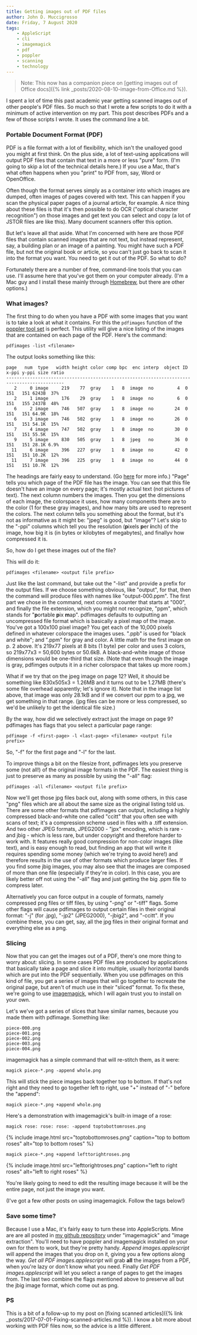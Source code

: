 ```yaml
---
title: Getting images out of PDF files
author: John D. Muccigrosso
date: Friday, 7 August 2020
tags: 
    - AppleScript
    - cli
    - imagemagick
    - pdf
    - poppler
    - scanning
    - technology
---
```


> Note: This now has a companion piece on [getting images out of Office docs]({% link _posts/2020-08-10-image-from-Office.md %}).

I spent a lot of time this past academic year getting scanned images out of other people's PDF files. So much so that I wrote a few scripts to do it with a minimum of active intervention on my part. This post describes PDFs and a few of those scripts I wrote. It uses the command line a bit.

### Portable Document Format (PDF)

PDF is a file format with a lot of flexibility, which isn't the unalloyed good you might at first think. On the plus side, a lot of text-using applications will output PDF files that contain that text in a more or less "pure" form. (I'm going to skip a lot of the technical details here.) If you use a Mac, that's what often happens when you "print" to PDF from, say, Word or OpenOffice.

Often though the format serves simply as a container into which images are dumped, often images of pages covered with text. This can happen if you scan the physical paper pages of a journal article, for example. A nice thing about these files is that it's then possible to do OCR ("optical character recognition") on those images and get text you can select and copy (a lot of JSTOR files are like this). Many document scanners offer this option.

But let's leave all that aside. What I'm concerned with here are those PDF files that contain scanned images that are not text, but instead represent, say, a building plan or an image of a painting. You might have such a PDF file, but not the original book or article, so you can't just go back to scan it into the format you want. You need to get it out of the PDF. So what to do?

Fortunately there are a number of free, command-line tools that you can use. I'll assume here that you've got them on your computer already. (I'm a Mac guy and I install these mainly through [Homebrew](https://github.com/Homebrew/brew#homebrew), but there are other options.)

### What images?

The first thing to do when you have a PDF with some images that you want is to take a look at what it contains. For this the `pdfimages` function of the [poppler tool set](https://poppler.freedesktop.org) is perfect. This utility will give a nice listing of the images that are contained on each page of the PDF. Here's the command:

```
pdfimages -list <filename>
```

The output looks something like this:

```
page   num  type   width height color comp bpc  enc interp  object ID x-ppi y-ppi size ratio
--------------------------------------------------------------------------------------------
   2     0 image     219    77  gray    1   8  image  no         4  0   151   151 6243B  37%
   2     1 image     176    29  gray    1   8  image  no         6  0   151   155 2437B  48%
   6     2 image     746   507  gray    1   8  image  no        24  0   151   151 64.9K  18%
   6     3 image     746   502  gray    1   8  image  no        26  0   151   151 54.1K  15%
   7     4 image     747   502  gray    1   8  image  no        30  0   151   151 55.5K  15%
   9     5 image     830   505  gray    1   8  jpeg   no        36  0   151   151 28.1K 6.9%
  11     6 image     396   227  gray    1   8  image  no        42  0   151   151 10.2K  12%
  11     7 image     396   225  gray    1   8  image  no        44  0   151   151 10.7K  12%
```

The headings are fairly easy to understand. (Go [here](https://manpages.debian.org/testing/poppler-utils/pdfimages.1.en.html) for more info.) "Page" tells you which page of the PDF file has the image. You can see that this file doesn't have an image on every page; it's mostly actual text (not pictures of text). The next column numbers the images. Then you get the dimensions of each image, the colorspace it uses, how many components there are to the color (1 for these gray images), and how many bits are used to represent the colors. The next column tells you something about the format, but it's not as informative as it might be: "jpeg" is good, but "image"? Let's skip to the "-ppi" columns which tell you the resolution (**p**ixels **p**er **i**nch) of the image, how big it is (in bytes or kilobytes of megabytes), and finallyv how compressed it is.

So, how do I get these images out of the file?

This will do it:

```
pdfimages <filename> <output file prefix>
```

Just like the last command, but take out the "-list" and provide a prefix for the output files. If we choose something obvious, like "output", for that, then the command will produce files with names like "output-000.ppm". The first part we chose in the command, next comes a counter that starts at "000", and finally the file extension, which you might not recognize, "ppm", which stands for "**p**ortable **p**ix **m**ap". pdfimages defaults to outputting an uncompressed file format which is basically a pixel map of the image. You've got a 100x100 pixel image? You get each of the 10,000 pixels defined in whatever colorspace the images uses. ".ppb" is used for "black and white"; and ".ppm" for gray and color. A little math for the first image on p. 2 above. It's 219x77 pixels at 8 bits (1 byte) per color and uses 3 colors, so 219x77x3 = 50,600 bytes or 50.6kB. A black-and-white image of those dimensions would be one-third that size. (Note that even though the image is gray, pdfimges outputs it in a richer colorspace that takes up more room.)

What if we try that on the jpeg image on page 12? Well, it should be something like 830x505x3 = 1.26MB and it turns out to be 1.27MB (there's some file overhead apparently; let's ignore it). Note that in the image list above, that image was only 28.1kB and if we convert our ppm to a jpg, we get something in that range. (jpg files can be more or less compressed, so we'd be unlikely to get the identical file size.)

By the way, how did we selectively extract just the image on page 9? pdfimages has flags that you select a particular page range:

```
pdfimage -f <first-page> -l <last-page> <filename> <output file prefix>
```

So, "-f" for the first page and "-l" for the last. 

To improve things a bit on the filesize front, pdfimages lets you preserve some (not all!) of the original image formats in the PDF. The easiest thing is just to preserve as many as possible by using the "-all" flag:

```
pdfimages -all <filename> <output file prefix>
```

Now we'll get those jpg files back out, along with some others, in this case "png" files which are all about the same size as the original listing told us. There are some other formats that pdfimages can output, including a highly compressed black-and-white one called "ccitt" that you often see with scans of text; it's a compression scheme used in files with a .tiff extension. And two other JPEG formats, JPEG2000 - "jpx" encoding, which is rare - and jbig - which is less rare, but under copyright and therefore harder to work with. It features really good compression for non-color images (like text), and is easy enough to read, but finding an app that will write it requires spending some money (which we're trying to avoid here!) and therefore results in the use of other formats which produce larger files. If you find some jbig images, you may also see that the images are composed of more than one file (especially if they're in color). In this case, you are likely better off not using the "-all" flag and just getting the big .ppm file to compress later.

Alternatively you can force output in a couple of formats, namely compressed png files or tiff files, by using "-png" or "-tiff" flags. Some other flags will cause pdfimages to output certain files in their original format: "-j" (for .jpg), "-jp2" (JPEG2000), "-jbig2", and "-ccitt". If you combine these, you can get, say, all the jpg files in their original format and everything else as a png.

### Slicing

Now that you can get the images out of a PDF, there's one more thing to worry about: slicing. In some cases PDF files are produced by applications that basically take a page and slice it into multiple, usually horizontal bands which are put into the PDF sequentially. When you use pdfimages on this kind of file, you get a series of images that will go together to recreate the original page, but aren't of much use in their "sliced" format. To fix these, we're going to use [imagemagick](http://imagemagick.org), which I will again trust you to install on your own. 

Let's we've got a series of slices that have similar names, because you made them with pdfimage. Something like:

```
piece-000.png
piece-001.png
piece-002.png
piece-003.png
piece-004.png
```

imagemagick has a simple command that will re-stitch them, as it were:

```
magick piece-*.png -append whole.png
```

This will stick the piece images back together top to bottom. If that's not right and they need to go together left to right, use "+" instead of "-" before the "append":

```
magick piece-*.png +append whole.png
```

Here's a demonstration with imagemagick's built-in image of a rose:

```
magick rose: rose: rose: -append toptobottomroses.png
```

{% include image.html 
    src="toptobottomroses.png"
    caption="top to bottom roses"
    alt="top to bottom roses" 
%}

```
magick piece-*.png +append lefttorightroses.png
```

{% include image.html 
    src="lefttorightroses.png"
    caption="left to right roses"
    alt="left to right roses" 
%}

You're likely going to need to edit the resulting image because it will be the entire page, not just the image you want.

(I've got a few other posts on using imagemagick. Follow the tags below!)

### Save some time?

Because I use a Mac, it's fairly easy to turn these into AppleScripts. Mine are are all posted in [my github repository](https://github.com/Jmuccigr/AppleScripts/) under "imagemagick" and "image extraction". You'll need to have poppler and imagemagick installed on your own for them to work, but they're pretty handy. *Append images.applescript* will append the images that you drop on it, giving you a few options along the way. *Get all PDF images.applescript* will grab **all** the images from a PDF, when you're lazy or don't know what you need. Finally *Get PDF images.applescript* will let you select a range of pages to get the images from. The last two combine the flags mentioned above to preserve all but the jbig image format, which come out as png.

### PS

This is a bit of a follow-up to my post on [fixing scanned articles]({% link _posts/2017-07-01-Fixing-scanned-articles.md %}). I know a bit more about working with PDF files now, so the advice is a little different.
